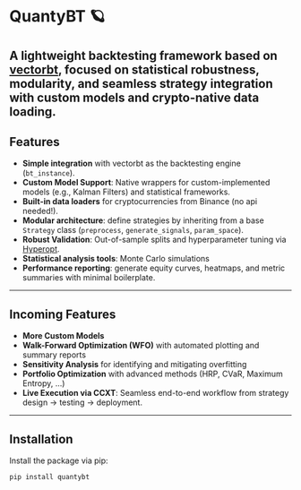 # QuantyBT 🪐

**A lightweight backtesting framework based on [vectorbt](https://github.com/polakowo/vectorbt), focused on statistical robustness, modularity, and seamless strategy integration with custom models and crypto-native data loading.**  
---

## Features

- **Simple integration** with vectorbt as the backtesting engine (`bt_instance`).
- **Custom Model Support**: Native wrappers for custom-implemented models (e.g., Kalman Filters) and statistical frameworks.  
- **Built-in data loaders** for cryptocurrencies from Binance (no api needed!).
- **Modular architecture**: define strategies by inheriting from a base `Strategy` class (`preprocess`, `generate_signals`, `param_space`).
- **Robust Validation**: Out-of-sample splits and hyperparameter tuning via [Hyperopt](https://github.com/hyperopt/hyperopt).  
- **Statistical analysis tools**: Monte Carlo simulations
- **Performance reporting**: generate equity curves, heatmaps, and metric summaries with minimal boilerplate.

---

## Incoming Features

- **More Custom Models** 
- **Walk-Forward Optimization (WFO)** with automated plotting and summary reports  
- **Sensitivity Analysis** for identifying and mitigating overfitting  
- **Portfolio Optimization** with advanced methods (HRP, CVaR, Maximum Entropy, ...)  
- **Live Execution via CCXT**: Seamless end-to-end workflow from strategy design → testing → deployment.

---

## Installation

Install the package via pip:

```bash
pip install quantybt

```

